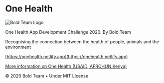 # One Health

![Bold Team Logo](https://github.com/d3vkk/one-health/blob/master/main/public/img/logo.png)

One Health App Development Challenge 2020. By Bold Team

Recognising the connection between the health of people, animals and the environment

[https://onehealth.netlify.app](https://onehealth.netlify.app)

[More information on One Health (USAID, AFROHUN Kenya)](https://afrohun.org/)

© 2020 Bold Team • Under MIT License
